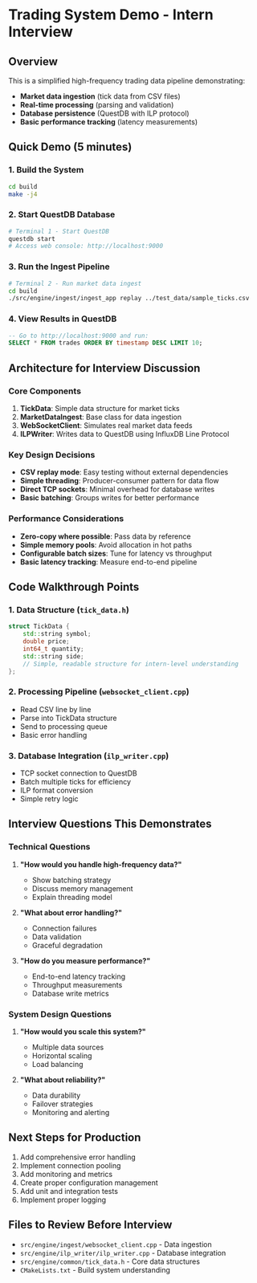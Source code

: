 # Trading System Demo - Intern Interview

## Overview
This is a simplified high-frequency trading data pipeline demonstrating:
- **Market data ingestion** (tick data from CSV files)
- **Real-time processing** (parsing and validation)
- **Database persistence** (QuestDB with ILP protocol)
- **Basic performance tracking** (latency measurements)

## Quick Demo (5 minutes)

### 1. Build the System
```bash
cd build
make -j4
```

### 2. Start QuestDB Database
```bash
# Terminal 1 - Start QuestDB
questdb start
# Access web console: http://localhost:9000
```

### 3. Run the Ingest Pipeline
```bash
# Terminal 2 - Run market data ingest
cd build
./src/engine/ingest/ingest_app replay ../test_data/sample_ticks.csv
```

### 4. View Results in QuestDB
```sql
-- Go to http://localhost:9000 and run:
SELECT * FROM trades ORDER BY timestamp DESC LIMIT 10;
```

## Architecture for Interview Discussion

### Core Components
1. **TickData**: Simple data structure for market ticks
2. **MarketDataIngest**: Base class for data ingestion
3. **WebSocketClient**: Simulates real market data feeds
4. **ILPWriter**: Writes data to QuestDB using InfluxDB Line Protocol

### Key Design Decisions
- **CSV replay mode**: Easy testing without external dependencies
- **Simple threading**: Producer-consumer pattern for data flow
- **Direct TCP sockets**: Minimal overhead for database writes
- **Basic batching**: Groups writes for better performance

### Performance Considerations
- **Zero-copy where possible**: Pass data by reference
- **Simple memory pools**: Avoid allocation in hot paths
- **Configurable batch sizes**: Tune for latency vs throughput
- **Basic latency tracking**: Measure end-to-end pipeline

## Code Walkthrough Points

### 1. Data Structure (`tick_data.h`)
```cpp
struct TickData {
    std::string symbol;
    double price;
    int64_t quantity;
    std::string side;
    // Simple, readable structure for intern-level understanding
};
```

### 2. Processing Pipeline (`websocket_client.cpp`)
- Read CSV line by line
- Parse into TickData structure
- Send to processing queue
- Basic error handling

### 3. Database Integration (`ilp_writer.cpp`)
- TCP socket connection to QuestDB
- Batch multiple ticks for efficiency
- ILP format conversion
- Simple retry logic

## Interview Questions This Demonstrates

### Technical Questions
1. **"How would you handle high-frequency data?"**
   - Show batching strategy
   - Discuss memory management
   - Explain threading model

2. **"What about error handling?"**
   - Connection failures
   - Data validation
   - Graceful degradation

3. **"How do you measure performance?"**
   - End-to-end latency tracking
   - Throughput measurements
   - Database write metrics

### System Design Questions
1. **"How would you scale this system?"**
   - Multiple data sources
   - Horizontal scaling
   - Load balancing

2. **"What about reliability?"**
   - Data durability
   - Failover strategies
   - Monitoring and alerting

## Next Steps for Production
1. Add comprehensive error handling
2. Implement connection pooling
3. Add monitoring and metrics
4. Create proper configuration management
5. Add unit and integration tests
6. Implement proper logging

## Files to Review Before Interview
- `src/engine/ingest/websocket_client.cpp` - Data ingestion
- `src/engine/ilp_writer/ilp_writer.cpp` - Database integration
- `src/engine/common/tick_data.h` - Core data structures
- `CMakeLists.txt` - Build system understanding